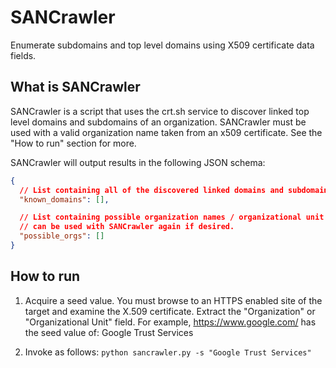 # SANCrawler

Enumerate subdomains and top level domains using X509 certificate data fields.

## What is SANCrawler

SANCrawler is a script that uses the crt.sh service to discover linked top level
domains and subdomains of an organization. SANCrawler must be used with a valid
organization name taken from an x509 certificate. See the "How to run" section
for more.

SANCrawler will output results in the following JSON schema:

```json
{
  // List containing all of the discovered linked domains and subdomains as strings
  "known_domains": [],

  // List containing possible organization names / organizational unit names which 
  // can be used with SANCrawler again if desired.
  "possible_orgs": []
}
```

## How to run

1. Acquire a seed value. You must browse to an HTTPS enabled site of the target and examine the X.509
   certificate. Extract the "Organization" or "Organizational Unit" field. For example, 
   https://www.google.com/ has the seed value of: Google Trust Services

2. Invoke as follows: `python sancrawler.py -s "Google Trust Services"`


